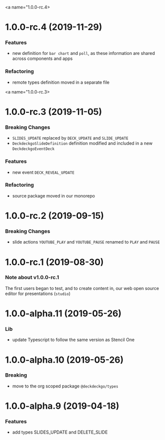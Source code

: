 <a name="1.0.0-rc.4></a>
# 1.0.0-rc.4 (2019-11-29)

### Features

* new definition for `bar chart` and `poll`, as these information are shared across components and apps 

### Refactoring

* remote types definition moved in a separate file

<a name="1.0.0-rc.3></a>
# 1.0.0-rc.3 (2019-11-05)

### Breaking Changes

* `SLIDES_UPDATE` replaced by `DECK_UPDATE` and `SLIDE_UPDATE`
* `DeckdeckgoSlideDefinition` definition modified and included in a new `DeckdeckgoEventDeck`

### Features

* new event `DECK_REVEAL_UPDATE`

### Refactoring

* source package moved in our monorepo

<a name="1.0.0-rc.2"></a>
# 1.0.0-rc.2 (2019-09-15)

### Breaking Changes

* slide actions `YOUTUBE_PLAY` and `YOUTUBE_PAUSE` renamed to `PLAY` and `PAUSE`

<a name="1.0.0-rc.1"></a>
# 1.0.0-rc.1 (2019-08-30)

### Note about v1.0.0-rc.1

The first users began to test, and to create content in, our web open source editor for presentations (`studio`)

<a name="1.0.0-alpha.11"></a>
# 1.0.0-alpha.11 (2019-05-26)

### Lib

* update Typescript to follow the same version as Stencil One

<a name="1.0.0-alpha.10"></a>
# 1.0.0-alpha.10 (2019-05-26)

### Breaking

* move to the org scoped package `@deckdeckgo/types`

<a name="1.0.0-alpha.9"></a>
# 1.0.0-alpha.9 (2019-04-18)

### Features

* add types SLIDES_UPDATE and DELETE_SLIDE
